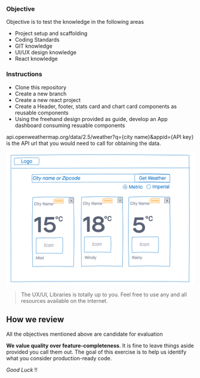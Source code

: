 ### Objective
Objective is to test the knowledge in the following areas
- Project setup and scaffolding
- Coding Standards
- GIT knowledge
- UI/UX design knowledge
- React knowledge

### Instructions
- Clone this repository
- Create a new branch
- Create a new react project
- Create a Header, footer, stats card and chart card components as reusable components
- Using the freehand design provided as guide, develop an App dashboard consuming resuable components

api.openweathermap.org/data/2.5/weather?q={city name}&appid={API key} is the API url that you would need to call for obtaining the data.

![](./wireframe.png)

> The UX/UI, Libraries is totally up to you. Feel free to use any and all resources available on the internet.

## How we review

All the objectives mentioned above are candidate for evaluation

**We value quality over feature-completeness**. It is fine to leave things aside provided you call them out. The goal of this exercise is to help us identify what you consider production-ready code.

 _Good Luck_ !!